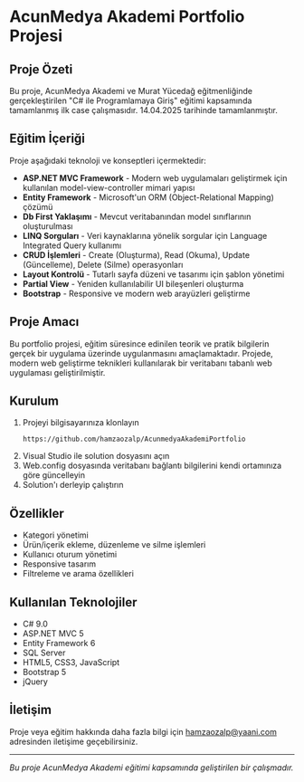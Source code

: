 # AcunMedya Akademi Portfolio Projesi

## Proje Özeti
Bu proje, AcunMedya Akademi ve Murat Yücedağ eğitmenliğinde gerçekleştirilen "C# ile Programlamaya Giriş" eğitimi kapsamında tamamlanmış ilk case çalışmasıdır. 14.04.2025 tarihinde tamamlanmıştır.

## Eğitim İçeriği

Proje aşağıdaki teknoloji ve konseptleri içermektedir:

- **ASP.NET MVC Framework** - Modern web uygulamaları geliştirmek için kullanılan model-view-controller mimari yapısı
- **Entity Framework** - Microsoft'un ORM (Object-Relational Mapping) çözümü
- **Db First Yaklaşımı** - Mevcut veritabanından model sınıflarının oluşturulması
- **LINQ Sorguları** - Veri kaynaklarına yönelik sorgular için Language Integrated Query kullanımı
- **CRUD İşlemleri** - Create (Oluşturma), Read (Okuma), Update (Güncelleme), Delete (Silme) operasyonları
- **Layout Kontrolü** - Tutarlı sayfa düzeni ve tasarımı için şablon yönetimi
- **Partial View** - Yeniden kullanılabilir UI bileşenleri oluşturma
- **Bootstrap** - Responsive ve modern web arayüzleri geliştirme

## Proje Amacı

Bu portfolio projesi, eğitim süresince edinilen teorik ve pratik bilgilerin gerçek bir uygulama üzerinde uygulanmasını amaçlamaktadır. Projede, modern web geliştirme teknikleri kullanılarak bir veritabanı tabanlı web uygulaması geliştirilmiştir.

## Kurulum

1. Projeyi bilgisayarınıza klonlayın
   ```
   https://github.com/hamzaozalp/AcunmedyaAkademiPortfolio
   ```
2. Visual Studio ile solution dosyasını açın
3. Web.config dosyasında veritabanı bağlantı bilgilerini kendi ortamınıza göre güncelleyin
4. Solution'ı derleyip çalıştırın

## Özellikler

- Kategori yönetimi
- Ürün/içerik ekleme, düzenleme ve silme işlemleri
- Kullanıcı oturum yönetimi
- Responsive tasarım
- Filtreleme ve arama özellikleri

## Kullanılan Teknolojiler

- C# 9.0
- ASP.NET MVC 5
- Entity Framework 6
- SQL Server
- HTML5, CSS3, JavaScript
- Bootstrap 5
- jQuery

## İletişim

Proje veya eğitim hakkında daha fazla bilgi için hamzaozalp@yaani.com adresinden iletişime geçebilirsiniz.

---

*Bu proje AcunMedya Akademi eğitimi kapsamında geliştirilen bir çalışmadır.*
